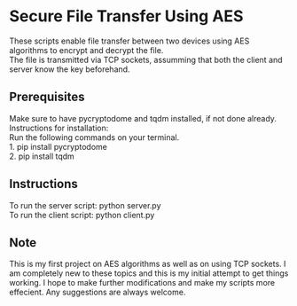 # Secure File Transfer Using AES

These scripts enable file transfer between two devices using AES algorithms to encrypt and decrypt the file.  
The file is transmitted via TCP sockets, assumming that both the client and server know the key beforehand.

## Prerequisites

Make sure to have pycryptodome and tqdm installed, if not done already.  
Instructions for installation:  
    Run the following commands on your terminal.  
        1. pip install pycryptodome  
        2. pip install tqdm

## Instructions

To run the server script: python server.py  
To run the client script: python client.py

## Note

This is my first project on AES algorithms as well as on using TCP sockets. I am completely new to these topics and this is my initial attempt to get things working. I hope to make further modifications and make my scripts more effecient. Any suggestions are always welcome.